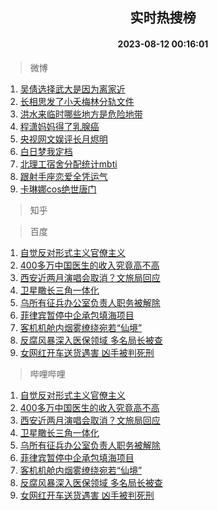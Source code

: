 <div align="center"><h2>实时热搜榜</h2><h4>2023-08-12 00:16:01</h4></div>

> 微博  

1. [吴倩选择武大是因为离家近](https://s.weibo.com/weibo?q=%23%E5%90%B4%E5%80%A9%E9%80%89%E6%8B%A9%E6%AD%A6%E5%A4%A7%E6%98%AF%E5%9B%A0%E4%B8%BA%E7%A6%BB%E5%AE%B6%E8%BF%91%23&t=31&band_rank=1&Refer=top)<br />
2. [长相思发了小夭梅林分轨文件](https://s.weibo.com/weibo?q=%23%E9%95%BF%E7%9B%B8%E6%80%9D%E5%8F%91%E4%BA%86%E5%B0%8F%E5%A4%AD%E6%A2%85%E6%9E%97%E5%88%86%E8%BD%A8%E6%96%87%E4%BB%B6%23&t=31&band_rank=2&Refer=top)<br />
3. [洪水来临时哪些地方是危险地带](https://s.weibo.com/weibo?q=%23%E6%B4%AA%E6%B0%B4%E6%9D%A5%E4%B8%B4%E6%97%B6%E5%93%AA%E4%BA%9B%E5%9C%B0%E6%96%B9%E6%98%AF%E5%8D%B1%E9%99%A9%E5%9C%B0%E5%B8%A6%23&t=31&band_rank=3&Refer=top)<br />
4. [程潇妈妈得了乳腺癌](https://s.weibo.com/weibo?q=%23%E7%A8%8B%E6%BD%87%E5%A6%88%E5%A6%88%E5%BE%97%E4%BA%86%E4%B9%B3%E8%85%BA%E7%99%8C%23&t=31&band_rank=4&Refer=top)<br />
5. [央视网文娱评长月烬明](https://s.weibo.com/weibo?q=%23%E5%A4%AE%E8%A7%86%E7%BD%91%E6%96%87%E5%A8%B1%E8%AF%84%E9%95%BF%E6%9C%88%E7%83%AC%E6%98%8E%23&t=31&band_rank=5&Refer=top)<br />
6. [白日梦我定档](https://s.weibo.com/weibo?q=%23%E7%99%BD%E6%97%A5%E6%A2%A6%E6%88%91%E5%AE%9A%E6%A1%A3%23&t=31&band_rank=6&Refer=top)<br />
7. [北理工宿舍分配统计mbti](https://s.weibo.com/weibo?q=%E5%8C%97%E7%90%86%E5%B7%A5%E5%AE%BF%E8%88%8D%E5%88%86%E9%85%8D%E7%BB%9F%E8%AE%A1mbti&t=31&band_rank=7&Refer=top)<br />
8. [跟射手座恋爱全凭运气](https://s.weibo.com/weibo?q=%E8%B7%9F%E5%B0%84%E6%89%8B%E5%BA%A7%E6%81%8B%E7%88%B1%E5%85%A8%E5%87%AD%E8%BF%90%E6%B0%94&t=31&band_rank=8&Refer=top)<br />
9. [卡琳娜cos绝世唐门](https://s.weibo.com/weibo?q=%23%E5%8D%A1%E7%90%B3%E5%A8%9Ccos%E7%BB%9D%E4%B8%96%E5%94%90%E9%97%A8%23&t=31&band_rank=9&Refer=top)<br />

> 知乎  


> 百度  

1. [自觉反对形式主义官僚主义](https://www.baidu.com/s?wd=%E8%87%AA%E8%A7%89%E5%8F%8D%E5%AF%B9%E5%BD%A2%E5%BC%8F%E4%B8%BB%E4%B9%89%E5%AE%98%E5%83%9A%E4%B8%BB%E4%B9%89&sa=fyb_news&rsv_dl=fyb_news)<br />
2. [400多万中国医生的收入究竟高不高](https://www.baidu.com/s?wd=400%E5%A4%9A%E4%B8%87%E4%B8%AD%E5%9B%BD%E5%8C%BB%E7%94%9F%E7%9A%84%E6%94%B6%E5%85%A5%E7%A9%B6%E7%AB%9F%E9%AB%98%E4%B8%8D%E9%AB%98&sa=fyb_news&rsv_dl=fyb_news)<br />
3. [西安近两月演唱会取消？文旅局回应](https://www.baidu.com/s?wd=%E8%A5%BF%E5%AE%89%E8%BF%91%E4%B8%A4%E6%9C%88%E6%BC%94%E5%94%B1%E4%BC%9A%E5%8F%96%E6%B6%88%EF%BC%9F%E6%96%87%E6%97%85%E5%B1%80%E5%9B%9E%E5%BA%94&sa=fyb_news&rsv_dl=fyb_news)<br />
4. [卫星瞰长三角一体化](https://www.baidu.com/s?wd=%E5%8D%AB%E6%98%9F%E7%9E%B0%E9%95%BF%E4%B8%89%E8%A7%92%E4%B8%80%E4%BD%93%E5%8C%96&sa=fyb_news&rsv_dl=fyb_news)<br />
5. [乌所有征兵办公室负责人职务被解除](https://www.baidu.com/s?wd=%E4%B9%8C%E6%89%80%E6%9C%89%E5%BE%81%E5%85%B5%E5%8A%9E%E5%85%AC%E5%AE%A4%E8%B4%9F%E8%B4%A3%E4%BA%BA%E8%81%8C%E5%8A%A1%E8%A2%AB%E8%A7%A3%E9%99%A4&sa=fyb_news&rsv_dl=fyb_news)<br />
6. [菲律宾暂停中企承包填海项目](https://www.baidu.com/s?wd=%E8%8F%B2%E5%BE%8B%E5%AE%BE%E6%9A%82%E5%81%9C%E4%B8%AD%E4%BC%81%E6%89%BF%E5%8C%85%E5%A1%AB%E6%B5%B7%E9%A1%B9%E7%9B%AE&sa=fyb_news&rsv_dl=fyb_news)<br />
7. [客机机舱内烟雾缭绕宛若“仙境”](https://www.baidu.com/s?wd=%E5%AE%A2%E6%9C%BA%E6%9C%BA%E8%88%B1%E5%86%85%E7%83%9F%E9%9B%BE%E7%BC%AD%E7%BB%95%E5%AE%9B%E8%8B%A5%E2%80%9C%E4%BB%99%E5%A2%83%E2%80%9D&sa=fyb_news&rsv_dl=fyb_news)<br />
8. [反腐风暴深入医保领域 多名局长被查](https://www.baidu.com/s?wd=%E5%8F%8D%E8%85%90%E9%A3%8E%E6%9A%B4%E6%B7%B1%E5%85%A5%E5%8C%BB%E4%BF%9D%E9%A2%86%E5%9F%9F+%E5%A4%9A%E5%90%8D%E5%B1%80%E9%95%BF%E8%A2%AB%E6%9F%A5&sa=fyb_news&rsv_dl=fyb_news)<br />
9. [女网红开车送货遇害 凶手被判死刑](https://www.baidu.com/s?wd=%E5%A5%B3%E7%BD%91%E7%BA%A2%E5%BC%80%E8%BD%A6%E9%80%81%E8%B4%A7%E9%81%87%E5%AE%B3+%E5%87%B6%E6%89%8B%E8%A2%AB%E5%88%A4%E6%AD%BB%E5%88%91&sa=fyb_news&rsv_dl=fyb_news)<br />

> 哔哩哔哩  

1. [自觉反对形式主义官僚主义](https://www.baidu.com/s?wd=%E8%87%AA%E8%A7%89%E5%8F%8D%E5%AF%B9%E5%BD%A2%E5%BC%8F%E4%B8%BB%E4%B9%89%E5%AE%98%E5%83%9A%E4%B8%BB%E4%B9%89&sa=fyb_news&rsv_dl=fyb_news)<br />
2. [400多万中国医生的收入究竟高不高](https://www.baidu.com/s?wd=400%E5%A4%9A%E4%B8%87%E4%B8%AD%E5%9B%BD%E5%8C%BB%E7%94%9F%E7%9A%84%E6%94%B6%E5%85%A5%E7%A9%B6%E7%AB%9F%E9%AB%98%E4%B8%8D%E9%AB%98&sa=fyb_news&rsv_dl=fyb_news)<br />
3. [西安近两月演唱会取消？文旅局回应](https://www.baidu.com/s?wd=%E8%A5%BF%E5%AE%89%E8%BF%91%E4%B8%A4%E6%9C%88%E6%BC%94%E5%94%B1%E4%BC%9A%E5%8F%96%E6%B6%88%EF%BC%9F%E6%96%87%E6%97%85%E5%B1%80%E5%9B%9E%E5%BA%94&sa=fyb_news&rsv_dl=fyb_news)<br />
4. [卫星瞰长三角一体化](https://www.baidu.com/s?wd=%E5%8D%AB%E6%98%9F%E7%9E%B0%E9%95%BF%E4%B8%89%E8%A7%92%E4%B8%80%E4%BD%93%E5%8C%96&sa=fyb_news&rsv_dl=fyb_news)<br />
5. [乌所有征兵办公室负责人职务被解除](https://www.baidu.com/s?wd=%E4%B9%8C%E6%89%80%E6%9C%89%E5%BE%81%E5%85%B5%E5%8A%9E%E5%85%AC%E5%AE%A4%E8%B4%9F%E8%B4%A3%E4%BA%BA%E8%81%8C%E5%8A%A1%E8%A2%AB%E8%A7%A3%E9%99%A4&sa=fyb_news&rsv_dl=fyb_news)<br />
6. [菲律宾暂停中企承包填海项目](https://www.baidu.com/s?wd=%E8%8F%B2%E5%BE%8B%E5%AE%BE%E6%9A%82%E5%81%9C%E4%B8%AD%E4%BC%81%E6%89%BF%E5%8C%85%E5%A1%AB%E6%B5%B7%E9%A1%B9%E7%9B%AE&sa=fyb_news&rsv_dl=fyb_news)<br />
7. [客机机舱内烟雾缭绕宛若“仙境”](https://www.baidu.com/s?wd=%E5%AE%A2%E6%9C%BA%E6%9C%BA%E8%88%B1%E5%86%85%E7%83%9F%E9%9B%BE%E7%BC%AD%E7%BB%95%E5%AE%9B%E8%8B%A5%E2%80%9C%E4%BB%99%E5%A2%83%E2%80%9D&sa=fyb_news&rsv_dl=fyb_news)<br />
8. [反腐风暴深入医保领域 多名局长被查](https://www.baidu.com/s?wd=%E5%8F%8D%E8%85%90%E9%A3%8E%E6%9A%B4%E6%B7%B1%E5%85%A5%E5%8C%BB%E4%BF%9D%E9%A2%86%E5%9F%9F+%E5%A4%9A%E5%90%8D%E5%B1%80%E9%95%BF%E8%A2%AB%E6%9F%A5&sa=fyb_news&rsv_dl=fyb_news)<br />
9. [女网红开车送货遇害 凶手被判死刑](https://www.baidu.com/s?wd=%E5%A5%B3%E7%BD%91%E7%BA%A2%E5%BC%80%E8%BD%A6%E9%80%81%E8%B4%A7%E9%81%87%E5%AE%B3+%E5%87%B6%E6%89%8B%E8%A2%AB%E5%88%A4%E6%AD%BB%E5%88%91&sa=fyb_news&rsv_dl=fyb_news)<br />
